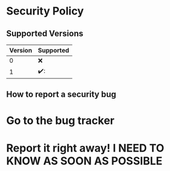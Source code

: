 # Security Policy

## Supported Versions



| Version | Supported          |
| ------- | ------------------ |
| 0       | :x:                |
| 1       | ✔️:                |


## How to report a security bug
# Go to the bug tracker
# Report it right away! **I NEED TO KNOW AS SOON AS POSSIBLE**
